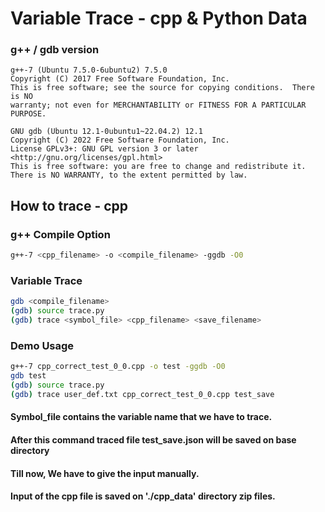 # Variable Trace - cpp & Python Data

### g++ / gdb version
```
g++-7 (Ubuntu 7.5.0-6ubuntu2) 7.5.0
Copyright (C) 2017 Free Software Foundation, Inc.
This is free software; see the source for copying conditions.  There is NO
warranty; not even for MERCHANTABILITY or FITNESS FOR A PARTICULAR PURPOSE.
```
```
GNU gdb (Ubuntu 12.1-0ubuntu1~22.04.2) 12.1
Copyright (C) 2022 Free Software Foundation, Inc.
License GPLv3+: GNU GPL version 3 or later <http://gnu.org/licenses/gpl.html>
This is free software: you are free to change and redistribute it.
There is NO WARRANTY, to the extent permitted by law.
```

## How to trace - cpp
### **g++ Compile Option**
```bash
g++-7 <cpp_filename> -o <compile_filename> -ggdb -O0
```

### **Variable Trace**
```bash
gdb <compile_filename>
(gdb) source trace.py
(gdb) trace <symbol_file> <cpp_filename> <save_filename>
```

### **Demo Usage**
```bash
g++-7 cpp_correct_test_0_0.cpp -o test -ggdb -O0
gdb test
(gdb) source trace.py
(gdb) trace user_def.txt cpp_correct_test_0_0.cpp test_save
```
#### Symbol_file contains the variable name that we have to trace.
#### After this command traced file test_save.json will be saved on base directory

#### Till now, We have to give the input manually.
#### Input of the cpp file is saved on './cpp_data' directory zip files.

